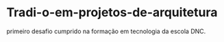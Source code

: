 # Tradi-o-em-projetos-de-arquitetura
primeiro desafio cumprido na formação em tecnologia da escola DNC.
